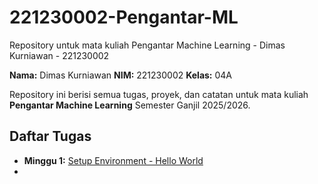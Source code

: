 # 221230002-Pengantar-ML
Repository untuk mata kuliah Pengantar Machine Learning - Dimas Kurniawan - 221230002

**Nama:** Dimas Kurniawan
**NIM:** 221230002
**Kelas:** 04A

Repository ini berisi semua tugas, proyek, dan catatan untuk mata kuliah **Pengantar Machine Learning** Semester Ganjil 2025/2026.

## Daftar Tugas
- **Minggu 1:** [Setup Environment - Hello World](https://colab.research.google.com/github/kurnya/221230002-Pengantar-ML/blob/main/Week1/Tugas_Minggu_1_Hello_World.ipynb)
- 
